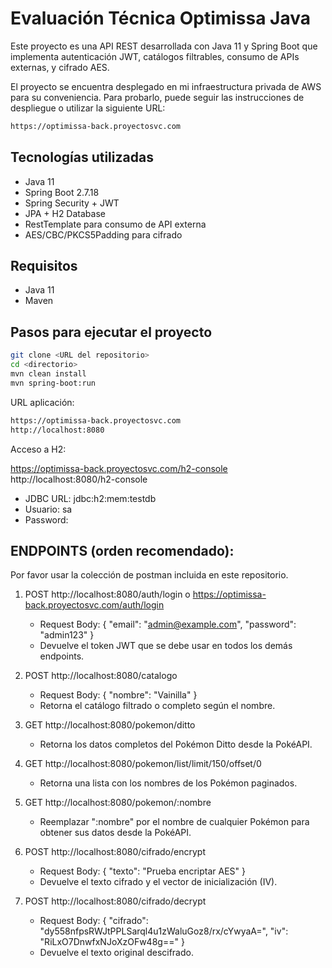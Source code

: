 # Evaluación Técnica Optimissa Java 

Este proyecto es una API REST desarrollada con Java 11 y Spring Boot que implementa autenticación JWT, catálogos filtrables, consumo de APIs externas, y cifrado AES.

El proyecto se encuentra desplegado en mi infraestructura privada de AWS para su conveniencia. Para probarlo, puede seguir las instrucciones de despliegue o utilizar la siguiente URL:

```bash
https://optimissa-back.proyectosvc.com
```

## Tecnologías utilizadas

- Java 11
- Spring Boot 2.7.18
- Spring Security + JWT
- JPA + H2 Database
- RestTemplate para consumo de API externa
- AES/CBC/PKCS5Padding para cifrado

## Requisitos

- Java 11
- Maven

## Pasos para ejecutar el proyecto

```bash
git clone <URL del repositorio>
cd <directorio>
mvn clean install
mvn spring-boot:run
```

URL aplicación:

```bash
https://optimissa-back.proyectosvc.com
http://localhost:8080
```


Acceso a H2:

https://optimissa-back.proyectosvc.com/h2-console
http://localhost:8080/h2-console

- JDBC URL: jdbc:h2:mem:testdb
- Usuario: sa
- Password: 


## ENDPOINTS (orden recomendado):

Por favor usar la colección de postman incluida en este repositorio.

1. POST http://localhost:8080/auth/login o https://optimissa-back.proyectosvc.com/auth/login
   - Request Body:
     { "email": "admin@example.com", "password": "admin123" }
   - Devuelve el token JWT que se debe usar en todos los demás endpoints.

2. POST http://localhost:8080/catalogo
   - Request Body:
     {
       "nombre": "Vainilla"
     }
   - Retorna el catálogo filtrado o completo según el nombre.

3. GET http://localhost:8080/pokemon/ditto
   - Retorna los datos completos del Pokémon Ditto desde la PokéAPI.

4. GET http://localhost:8080/pokemon/list/limit/150/offset/0
   - Retorna una lista con los nombres de los Pokémon paginados.

5. GET http://localhost:8080/pokemon/:nombre
   - Reemplazar ":nombre" por el nombre de cualquier Pokémon para obtener sus datos desde la PokéAPI.

6. POST http://localhost:8080/cifrado/encrypt
   - Request Body:
     { "texto": "Prueba encriptar AES" }
   - Devuelve el texto cifrado y el vector de inicialización (IV).

7. POST http://localhost:8080/cifrado/decrypt
   - Request Body:
     {
       "cifrado": "dy558nfpsRWJtPPLSarql4u1zWaluGoz8/rx/cYwyaA=",
       "iv": "RiLxO7DnwfxNJoXzOFw48g=="
     }
   - Devuelve el texto original descifrado.
